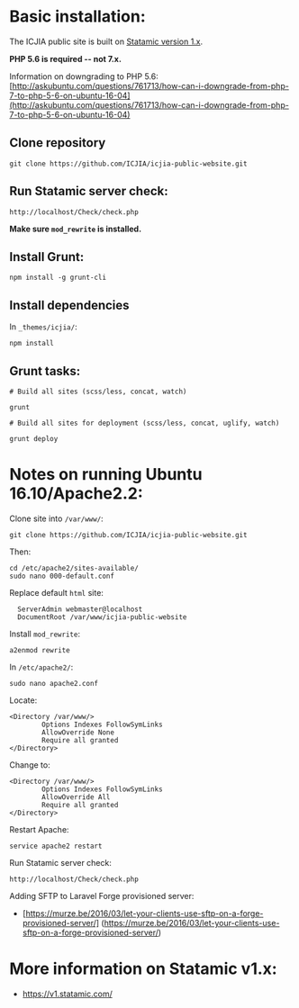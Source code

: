 # Basic installation:

The ICJIA public site is built on [Statamic version 1.x](https://v1.statamic.com/).

**PHP 5.6 is required -- not 7.x.**

Information on downgrading to PHP 5.6: [http://askubuntu.com/questions/761713/how-can-i-downgrade-from-php-7-to-php-5-6-on-ubuntu-16-04](http://askubuntu.com/questions/761713/how-can-i-downgrade-from-php-7-to-php-5-6-on-ubuntu-16-04)

## Clone repository

```
git clone https://github.com/ICJIA/icjia-public-website.git
```

## Run Statamic server check:

```
http://localhost/Check/check.php
```

**Make sure ```mod_rewrite``` is installed.**

## Install Grunt:

```
npm install -g grunt-cli
```

## Install dependencies

In  ```_themes/icjia/```:

```
npm install
```

## Grunt tasks:

```
# Build all sites (scss/less, concat, watch)

grunt

# Build all sites for deployment (scss/less, concat, uglify, watch)

grunt deploy

```


# Notes on running Ubuntu 16.10/Apache2.2:


Clone site into ```/var/www/```:

```
git clone https://github.com/ICJIA/icjia-public-website.git
```
Then:

```
cd /etc/apache2/sites-available/
sudo nano 000-default.conf
```

Replace default ```html``` site:

```
  ServerAdmin webmaster@localhost
  DocumentRoot /var/www/icjia-public-website
  ```

Install ```mod_rewrite```:

```
a2enmod rewrite
```

In ```/etc/apache2/```:

```
sudo nano apache2.conf
```

Locate:

```
<Directory /var/www/>
        Options Indexes FollowSymLinks
        AllowOverride None
        Require all granted
</Directory>
```

Change to:

```
<Directory /var/www/>
        Options Indexes FollowSymLinks
        AllowOverride All
        Require all granted
</Directory>
```

Restart Apache:

```
service apache2 restart
```

Run Statamic server check:

```
http://localhost/Check/check.php
```

Adding SFTP to Laravel Forge provisioned server:

- [https://murze.be/2016/03/let-your-clients-use-sftp-on-a-forge-provisioned-server/] (https://murze.be/2016/03/let-your-clients-use-sftp-on-a-forge-provisioned-server/)

# More information on Statamic v1.x:

- https://v1.statamic.com/
